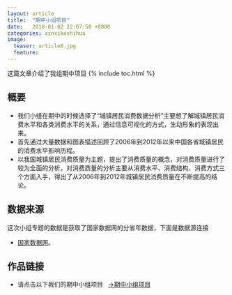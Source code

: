 ```yaml
---
layout: article
title:  "期中小组项目"
date:   2018-01-02 22:07:50 +0800
categories: xinxikeshihua
image:
  teaser: article8.jpg
  feature: 
---
```

这篇文章介绍了我组期中项目
{% include toc.html %}

## 概要
- 我们小组在期中的时候选择了“城镇居民消费数据分析”主要想了解城镇居民消费水平和各类消费水平的关系，通过信息可视化的方式，生动形象的表现出来。
- 首先通过大量数据和图表描述回顾了2006年到2012年以来中国各省城镇居民的消费水平影响历程。
- 以我国城镇居民消费质量为主题，提出了消费质量的概念，对消费质量进行了较为全面的分析，对消费质量的分析主要从消费水平、消费结构、消费方式三个方面入手，得出了从2006年到2012年城镇居民消费质量在不断提高的结论。

## 数据来源
这次小组专题的数据是获取了国家数据网的分省年数据，下面是数据源连接</br>
- [国家数据网](http://data.stats.gov.cn/easyquery.htm?cn=E0103)。

## 作品链接
 + 请点击以下我们的期中小组项目
   [→期中小组项目]( https://a917464280.github.io/xinxikeshihua/qizhongxiangmu/index.html)
